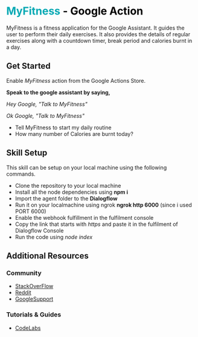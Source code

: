 <h1 style="color:#01a9b4"> MyFitness <span style="color:black">- Google Action</span></h1>

MyFitness is a fitness application for the Google Assistant. It guides the user to perform their daily exercises. It also provides the details of regular exercises along with a countdown timer, break period and calories burnt in a day.

<h2>Get Started</h2>

Enable *MyFitness* action from the Google Actions Store. 

**Speak to the google assistant by saying,**

*Hey Google, "Talk to MyFitness"*

*Ok Google, "Talk to MyFitness"*

- Tell MyFitness to start my daily routine
- How many number of Calories are burnt today?

<h2>Skill Setup </h2>

This skill can be setup on your local machine using the following commands.

- Clone the repository to your local machine
- Install all the node dependencies using **npm i**
- Import the agent folder to the **Dialogflow**
- Run it on your localmachine using ngrok **ngrok http 6000** (since i used PORT 6000)
- Enable the webhook fulfillment in the fulfilment console
- Copy the link that starts with *https* and paste it in the fulfilment of Dialogflow Console
- Run the code using *node index* 

## Additional Resources

### Community 

- [StackOverFlow](https://stackoverflow.com/questions/tagged/actions-on-google) 
- [Reddit](https://www.reddit.com/r/GoogleAssistantDev/)
- [GoogleSupport](https://developers.google.com/assistant/support)

### Tutorials & Guides

- [CodeLabs](https://codelabs.developers.google.com/?cat=Assistant)

